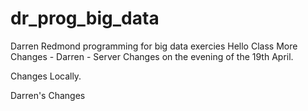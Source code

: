 # dr_prog_big_data
Darren Redmond programming for big data exercies
Hello Class
More Changes - Darren - Server
Changes on the evening of the 19th April.


Changes Locally.


Darren's Changes